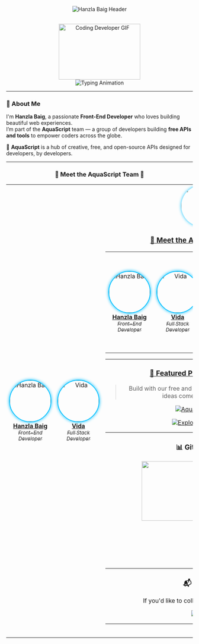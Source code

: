 <div align="center">

![Hanzla Baig Header](https://capsule-render.vercel.app/api?type=waving&color=00bfff&height=200&section=header&text=Hanzla%20Baig&fontSize=42&fontColor=ffffff&desc=Front-End%20Developer%20×%20AquaScript%20Team&descSize=20&animation=fadeInDown)

<br />

<img src="https://media.giphy.com/media/xUPGcguWZHRC2HyBRS/giphy.gif" width="220" height="150" alt="Coding Developer GIF" />

<br />

<img src="https://readme-typing-svg.demolab.com?font=Fira+Code&weight=600&size=24&duration=3000&pause=800&color=00BFFF&center=true&vCenter=true&multiline=false&width=600&lines=Passionate+Developer;Loves+Clean+Code;Building+Awesome+Websites;AquaScript+Team+Member" alt="Typing Animation" />

</div>

---

### 🌟 About Me

I'm **Hanzla Baig**, a passionate **Front-End Developer** who loves building beautiful web experiences.  
I’m part of the **AquaScript** team — a group of developers building **free APIs and tools** to empower coders across the globe.

🌊 **AquaScript** is a hub of creative, free, and open-source APIs designed for developers, by developers.

---

<!-- 👥 AquaScript Team - Styled Grid -->

<div align="center">

<h3>🌊 Meet the AquaScript Team 🌟</h3>

<table>
  <tr>
    <td align="center">
      <a href="https://github.com/wecoded-dev">
        <img src="https://github.com/wecoded-dev.png" width="110" height="110" style="border-radius: 50%; box-shadow: 0 0 8px #00bfff; border: 2px solid #00bfff;" alt="Hanzla Baig"/><br/>
        <b>Hanzla Baig</b><br/>
        <sub><i>Front-End Developer</i></sub>
      </a>
    </td>
    <td align="center">
      <a href="https://github.com/VIDAKHOSHPEY22">
        <img src="https://github.com/VIDAKHOSHPEY22.png" width="110" height="110" style="border-radius: 50%; box-shadow: 0 0 8px #00bfff; border: 2px solid #00bfff;" alt="Vida"/><br/>
        <b>Vida</b><br/>
        <sub><i>Full Stack Developer</i></sub>
      </a>
    </td>
    <td align="center">
      <a href="https://github.com/YALDAKHOSHPEY">
        <img src="https://github.com/YALDAKHOSHPEY.png" width="110" height="110" style="border-radius: 50%; box-shadow: 0 0 8px #00bfff; borde<!-- 👥 AquaScript Team - Styled Grid -->

<div align="center">

<h3>🌊 Meet the AquaScript Team 🌟</h3>

<table>
  <tr>
    <td align="center">
      <a href="https://github.com/wecoded-dev">
        <img src="https://github.com/wecoded-dev.png" width="110" height="110" style="border-radius: 50%; box-shadow: 0 0 8px #00bfff; border: 2px solid #00bfff;" alt="Hanzla Baig"/><br/>
        <b>Hanzla Baig</b><br/>
        <sub><i>Front-End Developer</i></sub>
      </a>
    </td>
    <td align="center">
      <a href="https://github.com/VIDAKHOSHPEY22">
        <img src="https://github.com/VIDAKHOSHPEY22.png" width="110" height="110" style="border-radius: 50%; box-shadow: 0 0 8px #00bfff; border: 2px solid #00bfff;" alt="Vida"/><br/>
        <b>Vida</b><br/>
        <sub><i>Full Stack Developer</i></sub>
      </a>
    </td>
    <td align="center">
      <a href="https://github.com/YALDAKHOSHPEY">
        <img src="https://github.com/YALDAKHOSHPEY.png" width="110" height="110" style="border-radius: 50%; box-shadow: 0 0 8px #00bfff; border: 2px solid #00bfff;" alt="Yalda"/><br/>
        <b>Yalda</b><br/>
        <sub><i>Front-End Developer</i></sub>r: 2px solid #00bfff;" alt="Yalda"/><br/>
        <b>Yalda</b><br/>
        <sub><i>Front-End Developer</i></sub>
      </a>
    </td>
    <td align="center">
      <a href="https://github.com/KelvinCode1234">
        <img src="https://github.com/KelvinCode1234.png" width="110" height="110" style="border-radius: 50%; box-shadow: 0 0 8px #00bfff; border: 2px solid #00bfff;" alt="Kelvin"/><br/>
        <b>Kelvin</b><br/>
        <sub><i>Front-End Engineer</i></sub>
      </a>
    </td>
  </tr>
</table>

</div>

---

### 🚀 Featured Project: [AquaScript](https://github.com/wecoded-dev/Aquascript)

> Build with our free and blazing-fast REST APIs. Make your ideas come alive with **AquaScript**.

[![AquaScript Repo](https://github-readme-stats.vercel.app/api/pin/?username=wecoded-dev&repo=Aquascript&theme=tokyonight)](https://github.com/wecoded-dev/Aquascript)

[![Explore AquaScript](https://img.shields.io/badge/Explore%20AquaScript%20APIs-00bfff?style=for-the-badge&logo=cloudflare&logoColor=white)](https://aquascript.xyz)

---

### 📊 GitHub Stats

<div align="center">
  <img src="https://github-readme-stats.vercel.app/api?username=wecoded-dev&show_icons=true&theme=react&hide_border=true&border_radius=10" height="160"/>
  <img src="https://github-readme-stats.vercel.app/api/top-langs/?username=wecoded-dev&layout=compact&theme=react&hide_border=true&border_radius=10" height="160"/>
  <br/><br/>
  <img src="https://github-readme-streak-stats.herokuapp.com/?user=wecoded-dev&theme=tokyonight&hide_border=true" />
  <br/><br/>
  <img src="https://github-profile-summary-cards.vercel.app/api/cards/profile-details?username=wecoded-dev&theme=tokyonight" />
  <br/><br/>
  <img src="https://github-profile-trophy.vercel.app/?username=wecoded-dev&theme=algolia&margin-w=10" />
</div>

---

### 📬 Contact

If you'd like to collaborate, reach out here:

[![Email](https://img.shields.io/badge/📩%20support@aquascript.xyz-00bfff?style=for-the-badge)](mailto:support@aquascript.xyz)

---

<img src="https://capsule-render.vercel.app/api?type=wave&color=00bfff&height=100&section=footer&text=Thanks%20for%20visiting!%20%F0%9F%92%9C&fontSize=25&fontColor=ffffff" />

</div>

